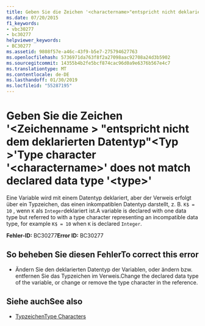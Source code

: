 ```yaml
---
title: Geben Sie die Zeichen '<charactername>"entspricht nicht deklarierten Datentyp"<type>"
ms.date: 07/20/2015
f1_keywords:
- vbc30277
- bc30277
helpviewer_keywords:
- BC30277
ms.assetid: 9808f57e-a46c-43f9-b5e7-275794627763
ms.openlocfilehash: 5736971da763f8f2a27098aac92708a24d3b5902
ms.sourcegitcommit: 14355b4b2fe5bcf874cac96d0a9e6376b567e4c7
ms.translationtype: MT
ms.contentlocale: de-DE
ms.lasthandoff: 01/30/2019
ms.locfileid: "55287195"
---
```

# <a name="type-character-charactername-does-not-match-declared-data-type-type"></a><span data-ttu-id="c2f1c-102">Geben Sie die Zeichen '\<Zeichenname > "entspricht nicht dem deklarierten Datentyp"\<Typ >'</span><span class="sxs-lookup"><span data-stu-id="c2f1c-102">Type character '\<charactername>' does not match declared data type '\<type>'</span></span>
<span data-ttu-id="c2f1c-103">Eine Variable wird mit einem Datentyp deklariert, aber der Verweis erfolgt über ein Typzeichen, das einen inkompatiblen Datentyp darstellt, z. B. `K$ = 10` , wenn `K` als `Integer`deklariert ist.</span><span class="sxs-lookup"><span data-stu-id="c2f1c-103">A variable is declared with one data type but referred to with a type character representing an incompatible data type, for example `K$ = 10` when `K` is declared `Integer`.</span></span>  
  
 <span data-ttu-id="c2f1c-104">**Fehler-ID:** BC30277</span><span class="sxs-lookup"><span data-stu-id="c2f1c-104">**Error ID:** BC30277</span></span>  
  
## <a name="to-correct-this-error"></a><span data-ttu-id="c2f1c-105">So beheben Sie diesen Fehler</span><span class="sxs-lookup"><span data-stu-id="c2f1c-105">To correct this error</span></span>  
  
-   <span data-ttu-id="c2f1c-106">Ändern Sie den deklarierten Datentyp der Variablen, oder ändern bzw. entfernen Sie das Typzeichen im Verweis.</span><span class="sxs-lookup"><span data-stu-id="c2f1c-106">Change the declared data type of the variable, or change or remove the type character in the reference.</span></span>  
  
## <a name="see-also"></a><span data-ttu-id="c2f1c-107">Siehe auch</span><span class="sxs-lookup"><span data-stu-id="c2f1c-107">See also</span></span>
- [<span data-ttu-id="c2f1c-108">Typzeichen</span><span class="sxs-lookup"><span data-stu-id="c2f1c-108">Type Characters</span></span>](../../visual-basic/programming-guide/language-features/data-types/type-characters.md)
